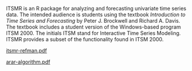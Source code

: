 ITSMR is an R package for analyzing and forecasting univariate time series data.
The intended audience is students using the textbook *Introduction to Time Series and Forecasting* by Peter J. Brockwell and Richard A. Davis.
The textbook includes a student version of the Windows-based program ITSM 2000.
The initials ITSM stand for Interactive Time Series Modeling.
ITSMR provides a subset of the functionality found in ITSM 2000.

[itsmr-refman.pdf](https://georgeweigt.github.io/itsmr-refman.pdf)

<!-- [ITSMR on CRAN](https://CRAN.R-project.org/package=itsmr) -->

<!-- ![?](https://cranlogs.r-pkg.org/badges/itsmr) -->

[arar-algorithm.pdf](https://georgeweigt.github.io/arar-algorithm.pdf)
